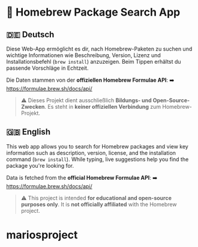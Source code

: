 # 🍺 Homebrew Package Search App

## 🇩🇪 Deutsch

Diese Web-App ermöglicht es dir, nach Homebrew-Paketen zu suchen und wichtige Informationen wie Beschreibung, Version, Lizenz und Installationsbefehl (`brew install`) anzuzeigen. Beim Tippen erhältst du passende Vorschläge in Echtzeit.

Die Daten stammen von der **offiziellen Homebrew Formulae API**:
➡️ https://formulae.brew.sh/docs/api/

> ⚠️ Dieses Projekt dient ausschließlich **Bildungs- und Open-Source-Zwecken**. Es steht in **keiner offiziellen Verbindung** zum Homebrew-Projekt.

## 🇬🇧 English

This web app allows you to search for Homebrew packages and view key information such as description, version, license, and the installation command (`brew install`). While typing, live suggestions help you find the package you're looking for.

Data is fetched from the **official Homebrew Formulae API**:
➡️ https://formulae.brew.sh/docs/api/

> ⚠️ This project is intended **for educational and open-source purposes only**. It is **not officially affiliated** with the Homebrew project.
# mariosproject
